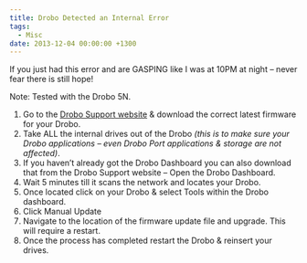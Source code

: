 ```yaml
---
title: Drobo Detected an Internal Error
tags:
  - Misc
date: 2013-12-04 00:00:00 +1300
---
```

If you just had this error and are GASPING like I was at 10PM at night – never fear there is still hope!

Note: Tested with the Drobo 5N.
  
  1. Go to the [Drobo Support website](http://www.drobo.com/support/updates) & download the correct latest firmware for your Drobo.
  2. Take ALL the internal drives out of the Drobo _(this is to make sure your Drobo applications – even Drobo Port applications & storage are not affected)_.
  3. If you haven&#8217;t already got the Drobo Dashboard you can also download that from the Drobo Support website – Open the Drobo Dashboard.
  4. Wait 5 minutes till it scans the network and locates your Drobo.
  5. Once located click on your Drobo & select Tools within the Drobo dashboard.
  6. Click Manual Update
  7. Navigate to the location of the firmware update file and upgrade. This will require a restart.
  8. Once the process has completed restart the Drobo & reinsert your drives.
